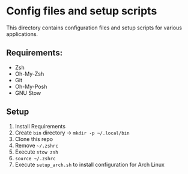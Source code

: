 # Config files and setup scripts

This directory contains configuration files and setup scripts for various
applications.

## Requirements:

- Zsh
- Oh-My-Zsh
- Git
- Oh-My-Posh
- GNU Stow

## Setup

1. Install Requirements
2. Create `bin` directory -> `mkdir -p ~/.local/bin`
3. Clone this repo
4. Remove `~/.zshrc`
5. Execute `stow zsh`
6. `source ~/.zshrc`
7. Execute `setup_arch.sh` to install configuration for Arch Linux

